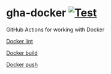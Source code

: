 # gha-docker [![Test](https://github.com/entur/gha-docker/actions/workflows/test.yaml/badge.svg?branch=main&event=push)](https://github.com/entur/gha-docker/actions/workflows/test.yaml)

GitHub Actions for working with Docker

[Docker lint](./README-lint.md)

[Docker build](./README-build.md)

[Docker push](./README-push.md)